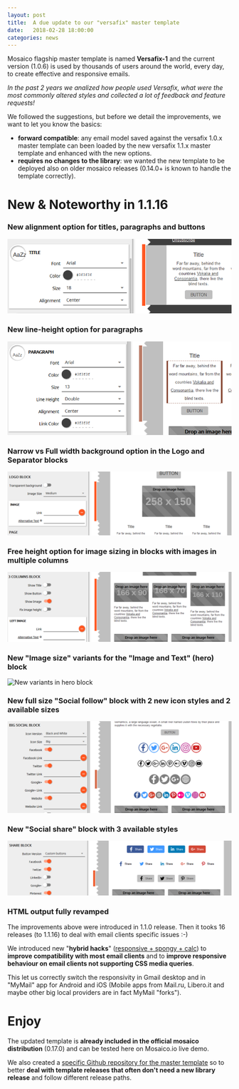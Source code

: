 ```yaml
---
layout: post
title:  A due update to our "versafix" master template
date:   2018-02-28 18:00:00
categories: news
---
```


Mosaico flagship master template is named **Versafix-1** and the current version (1.0.6) is used by thousands of users around the world, every day, to create effective and responsive emails.

*In the past 2 years we analized how people used Versafix, what were the most commonly altered styles and collected a lot of feedback and feature requests!*

We followed the suggestions, but before we detail the improvements, we want to let you know the basics:
<!--more-->

- **forward compatible**: any email model saved against the versafix 1.0.x master template can been loaded by the new versafix 1.1.x master template and enhanced with the new options.
- **requires no changes to the library**: we wanted the new template to be deployed also on older mosaico releases (0.14.0+ is known to handle the template correctly).

# New & Noteworthy in 1.1.16

### New alignment option for titles, paragraphs and buttons

![Title, Text and Buttons alignments](/assets/images/versafix-1.1-alignments.png)

### New line-height option for paragraphs

![Line-height](/assets/images/versafix-1.1-lineheight.png)

### Narrow vs Full width background option in the Logo and Separator blocks

![Block background](/assets/images/versafix-1.1-backgrounds.png)

### Free height option for image sizing in blocks with images in multiple columns

![Non-Fixed Image heights option](/assets/images/versafix-1.1-free-img-heights.png)

### New "Image size" variants for the "Image and Text" (hero) block

![New variants in hero block](/assets/images/versafix-1.1-image-text-variants.png)

### New full size "Social follow" block with 2 new icon styles and 2 available sizes

![Social follow block](/assets/images/versafix-1.1-social-follow.png)

### New "Social share" block with 3 available styles

![Social share block](/assets/images/versafix-1.1-social-share.png)

### HTML output fully revamped

The improvements above were introduced in 1.1.0 release. Then it tooks 16 releases (to 1.1.16) to deal with email clients specific issues :-)

We introduced new "**hybrid hacks**" ([responsive + spongy + calc](https://mosaico.io/email-client-tricks/fab4-responsive-beyond-gmail/)) to **improve compatibility with most email clients** and to **improve responsive behaviour on email clients not supporting CSS media queries**.

This let us correctly switch the responsivity in Gmail desktop and in "MyMail" app for Android and iOS (Mobile apps from Mail.ru, Libero.it and maybe other big local providers are in fact MyMail "forks").

# Enjoy

The updated template is **already included in the official mosaico distribution** (0.17.0) and can be tested here on Mosaico.io live demo.

We also created a [specific Github repository for the master template](https://github.com/voidlabs/versafix-template) so to better **deal with template releases that often don't need a new library release** and follow different release paths.
